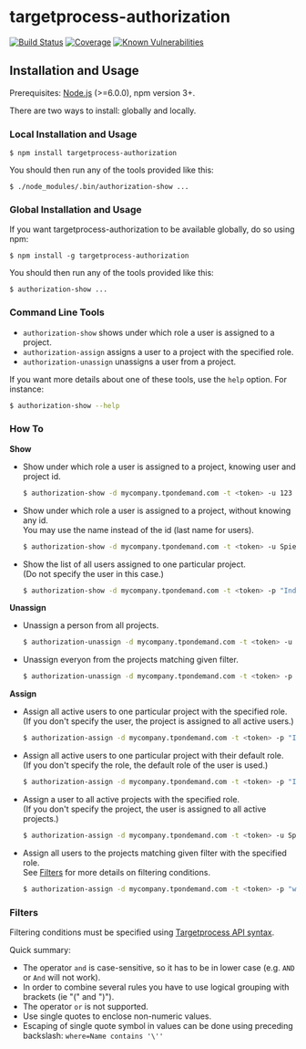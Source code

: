 # targetprocess-authorization

[![Build Status](https://travis-ci.org/go-on-blog/targetprocess-authorization.svg?branch=master)](https://travis-ci.org/go-on-blog/targetprocess-authorization)
[![Coverage](https://codecov.io/gh/go-on-blog/targetprocess-authorization/branch/master/graph/badge.svg)](https://codecov.io/gh/go-on-blog/targetprocess-authorization)
[![Known Vulnerabilities](https://snyk.io/test/github/go-on-blog/targetprocess-authorization/badge.svg?targetFile=package.json)](https://snyk.io/test/github/go-on-blog/targetprocess-authorization?targetFile=package.json)

## Installation and Usage

Prerequisites: [Node.js](https://nodejs.org/en/) (>=6.0.0), npm version 3+.

There are two ways to install: globally and locally.

### Local Installation and Usage

```
$ npm install targetprocess-authorization
```

You should then run any of the tools provided like this:

```
$ ./node_modules/.bin/authorization-show ...
```

### Global Installation and Usage

If you want targetprocess-authorization to be available globally, do so using npm:

```
$ npm install -g targetprocess-authorization
```

You should then run any of the tools provided like this:

```
$ authorization-show ...
```

### Command Line Tools

* `authorization-show` shows under which role a user is assigned to a project.
* `authorization-assign` assigns a user to a project with the specified role.
* `authorization-unassign` unassigns a user from a project.

If you want more details about one of these tools, use the `help` option. For instance:

```bash
$ authorization-show --help
```

### How To

**Show**

* Show under which role a user is assigned to a project, knowing user and project id.
  ```bash
  $ authorization-show -d mycompany.tpondemand.com -t <token> -u 123 -p 456
  ```

* Show under which role a user is assigned to a project, without knowing any id.  
  You may use the name instead of the id (last name for users).
  ```bash
  $ authorization-show -d mycompany.tpondemand.com -t <token> -u Spielberg -p "Indiana Jones"
  ```

* Show the list of all users assigned to one particular project.  
  (Do not specify the user in this case.)
  ```bash
  $ authorization-show -d mycompany.tpondemand.com -t <token> -p "Indiana Jones"
  ```

**Unassign**

* Unassign a person from all projects.
  ```bash
  $ authorization-unassign -d mycompany.tpondemand.com -t <token> -u "Spielberg"
  ```

* Unassign everyon from the projects matching given filter.
  ```bash
  $ authorization-unassign -d mycompany.tpondemand.com -t <token> -p "where=(IsProduct eq 'true')"
  ```

**Assign**

* Assign all active users to one particular project with the specified role.  
  (If you don't specify the user, the project is assigned to all active users.)
  ```bash
  $ authorization-assign -d mycompany.tpondemand.com -t <token> -p "Indiana Jones" -r actor
  ```

* Assign all active users to one particular project with their default role.  
  (If you don't specify the role, the default role of the user is used.)
  ```bash
  $ authorization-assign -d mycompany.tpondemand.com -t <token> -p "Indiana Jones"
  ```

* Assign a user to all active projects with the specified role.  
  (If you don't specify the project, the user is assigned to all active projects.)
  ```bash
  $ authorization-assign -d mycompany.tpondemand.com -t <token> -u Spielberg -r director
  ```

* Assign all users to the projects matching given filter with the specified role.  
  See [Filters](#filters) for more details on filtering conditions.
  ```bash
  $ authorization-assign -d mycompany.tpondemand.com -t <token> -p "where=(IsProduct eq 'true')" -r PO
  ```

### Filters

Filtering conditions must be specified using [Targetprocess API syntax](https://dev.targetprocess.com/docs/sorting-and-filters).

Quick summary:

* The operator `and` is case-sensitive, so it has to be in lower case (e.g. `AND` or `And` will not work).
* In order to combine several rules you have to use logical grouping with brackets (ie "(" and ")").
* The operator `or` is not supported.
* Use single quotes to enclose non-numeric values.
* Escaping of single quote symbol in values can be done using preceding backslash: `where=Name contains '\''`
